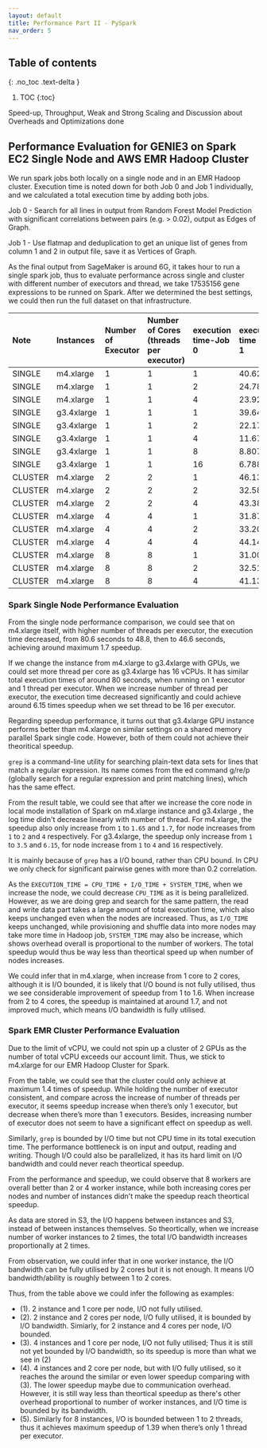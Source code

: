 ```yaml
---
layout: default
title: Performance Part II - PySpark
nav_order: 5
---
```


## Table of contents
{: .no_toc .text-delta }

1. TOC
{:toc}


Speed-up, Throughput, Weak and Strong Scaling and Discussion about Overheads and Optimizations done

## Performance Evaluation for GENIE3 on Spark EC2 Single Node and AWS EMR Hadoop Cluster 

We run spark jobs both locally on a single node and in an EMR Hadoop cluster. Execution time is noted down for both Job 0 and Job 1 individually, and we calculated a total execution time by adding both jobs. 

Job 0 - Search for all lines in output from Random Forest Model Prediction with significant correlations between pairs (e.g. > 0.02), output as Edges of Graph.

Job 1 - Use flatmap and deduplication to get an unique list of genes from column 1 and 2 in output file, save it as Vertices of Graph.

As the final output from SageMaker is around 6G, it takes hour to run a single spark job, thus to evaluate performance across single and cluster with different number of executors and thread, we take 17535156 gene expressions to be runned on Spark. After we determined the best settings, we could then run the full dataset on that infrastructure. 

Note	| Instances | 	Number of Executor |	Number of Cores (threads per executor)	| execution time-Job 0	| execution time - Job 1	| total execution time	| Speedup |	Gene Lines|
|:-------------|:------------------|:------|:-------------|:------------------|:------|:-------------|:------------------|:------|
SINGLE|m4.xlarge|1|1|1|40.627743|40.034216|80.661959|17535156
SINGLE|m4.xlarge|1|1|2|24.781344|23.992821|48.774165|1.653784519|17535156
SINGLE|m4.xlarge|1|1|4|23.923233|22.676687|46.59992|1.730946298|17535156
SINGLE|g3.4xlarge|1|1|1|39.642083|39.39333|79.035413|1.020579965|17535156
SINGLE|g3.4xlarge|1|1|2|22.173776|21.679987|43.853763|1.839339511|17535156
SINGLE|g3.4xlarge|1|1|4|11.677121|11.155805|22.832926|3.532703562|17535156
SINGLE|g3.4xlarge|1|1|8|8.807559|8.199493|17.007052|4.74285367|17535156
SINGLE|g3.4xlarge|1|1|16|6.788141|6.307631|13.095772|6.159389382|17535156
CLUSTER|m4.xlarge|2|2|1|46.135822|39.726582|85.862404|0.939432805|17535156
CLUSTER|m4.xlarge|2|2|2|32.580215|26.086063|58.666278|1.374928865|17535156
CLUSTER|m4.xlarge|2|2|4|43.381694|27.571182|70.952876|1.13683847|17535156
CLUSTER|m4.xlarge|4|4|1|31.877616|24.982805|56.860421|1.418595881|17535156
CLUSTER|m4.xlarge|4|4|2|33.207751|26.703331|59.911082|1.346361246|17535156
CLUSTER|m4.xlarge|4|4|4|44.147461|27.483234|71.630695|1.126080921|17535156
CLUSTER|m4.xlarge|8|8|1|31.007483|26.814587|57.82207|1.395002963|17535156
CLUSTER|m4.xlarge|8|8|2|32.511647|28.663032|61.174679|1.318551406|17535156
CLUSTER|m4.xlarge|8|8|4|41.137129|28.146272|69.283401|1.164232094|17535156
 
### Spark Single Node Performance Evaluation
 
From the single node performance comparison, we could see that on m4.xlarge itself, with higher number of threads per executor, the execution time decreased, from 80.6 seconds to 48.8, then to 46.6 seconds, achieving around maximum 1.7 speedup. 

If we change the instance from m4.xlarge to g3.4xlarge with GPUs, we could set more thread per core as g3.4xlarge has 16 vCPUs. It has similar total execution times of around 80 seconds, when running on 1 executor and 1 thread per executor. When we increase number of thread per executor, the execution time decreased significantly and could achieve around 6.15 times speedup when we set thread to be 16 per executor.

Regarding speedup performance, it turns out that g3.4xlarge GPU instance performs better than m4.xlarge on similar settings on a shared memory parallel Spark single code. However, both of them could not achieve their theoritical speedup.

`grep` is a command-line utility for searching plain-text data sets for lines that match a regular expression. Its name comes from the ed command g/re/p (globally search for a regular expression and print matching lines), which has the same effect. 

From the result table, we could see that after we increase the core node in local mode installation of Spark on m4.xlarge instance and g3.4xlarge , the log time didn't decrease linearly with number of thread. For m4.xlarge, the speedup also only increase from `1` to `1.65` and `1.7`, for node increases from `1` to `2` and `4` respectively. For g3.4xlarge, the speedup only increase from `1` to `3.5` and `6.15`, for node increase from `1` to `4` and `16` respectively. 

It is mainly because of `grep` has a I/O bound, rather than CPU bound. In CPU we only check for significant pairwise genes with more than 0.2 correlation.

As the `EXECUTION_TIME = CPU_TIME + I/O_TIME + SYSTEM_TIME`, when we increase the node, we could decrease `CPU_TIME` as it is being parallelized. However, as we are doing grep and search for the same pattern, the read and write data part takes a large amount of total execution time, which also keeps unchanged even when the nodes are increased. Thus, as `I/O_TIME` keeps unchanged, while provisioning and shuffle data into more nodes may take more time in Hadoop job, `SYSTEM_TIME` may also be increase, which shows overhead overall is proportional to the number of workers. The total speedup would thus be way less than theortical speed up when number of nodes increases.

We could infer that in m4.xlarge, when increase from 1 core to 2 cores, although it is I/O bounded, it is likely that I/O bound is not fully utilised, thus we see considerable improvement of speedup from 1 to 1.6. When increase from 2 to 4 cores, the speedup is maintained at around 1.7, and not improved much, which means I/O bandwidth is fully utilised.
 
### Spark EMR Cluster Performance Evaluation

Due to the limit of vCPU, we could not spin up a cluster of 2 GPUs as the number of total vCPU exceeds our account limit. Thus, we stick to m4.xlarge for our EMR Hadoop Cluster for Spark. 

From the table, we could see that the cluster could only achieve at maximum 1.4 times of speedup. While holding the number of executor consistent, and compare across the increase of number of threads per executor, it seems speedup increase when there’s only 1 executor, but decrease when there’s more than 1 executors. Besides, increasing number of executor does not seem to have a significant effect on speedup as well. 

Similarly, `grep` is bounded by I/O time but not CPU time in its total execution time. The performance bottleneck is on input and output, reading and writing. Though I/O could also be parallelized, it has its hard limit on I/O bandwidth and could never reach theortical speedup.

From the performance and speedup, we could observe that 8 workers are overall better than 2 or 4 worker instance, while both increasing cores per nodes and number of instances didn't make the speedup reach theortical speedup.

As data are stored in S3, the I/O happens between instances and S3, instead of between instances themselves. So theortically, when we increase number of worker instances to 2 times, the total I/O bandwidth increases proportionally at 2 times. 

From observation, we could infer that in one worker instance, the I/O bandwidth can be fully utilised by 2 cores but it is not enough. It means I/O bandwidth/ability is roughly between 1 to 2 cores. 

Thus, from the table above we could infer the following as examples:
 
* (1). 2 instance and 1 core per node, I/O not fully utilised.
* (2). 2 instance and 2 cores per node, I/O fully utilised, it is bounded by I/O bandwidth. Simiarly, for 2 instance and 4 cores per node, I/O bounded.
* (3). 4 instances and 1 core per node, I/O not fully utilised; Thus it is still not yet bounded by I/O bandwidth, so its speedup is more than what we see in (2)
* (4). 4 instances and 2 core per node,  but with I/O fully utilised, so it reaches the around the similar or even lower speedup comparing with (3). The lower speedup maybe due to communication overhead. However, it is still way less than theortical speedup as there's other overhead proportional to number of worker instances, and I/O time is bounded by its bandwidth.
* (5). Similarly for 8 instances, I/O is bounded between 1 to 2 threads, thus it achieves maximum speedup of 1.39 when there’s only 1 thread per executor. 
